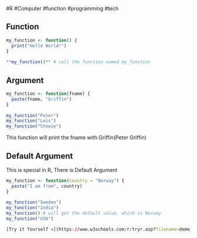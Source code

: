 #R #Computer #function #programming #tech 
## Function
```R
my_function <- function() {  
  print("Hello World!")  
}  
  
**my_function()** # call the function named my_function
```
## Argument
```R
my_function <- function(fname) {  
  paste(fname, "Griffin")  
}  
  
my_function("Peter")  
my_function("Lois")  
my_function("Stewie")
```
This function will print the fname with Griffin(Peter Griffin)
## Default Argument
This is special in R, There is Default Argument
```R
my_function <- function(country = "Norway") {  
  paste("I am from", country)  
}  
  
my_function("Sweden")  
my_function("India")  
my_function() # will get the default value, which is Norway  
my_function("USA")

[Try it Yourself »](https://www.w3schools.com/r/tryr.asp?filename=demo_function_default)
```